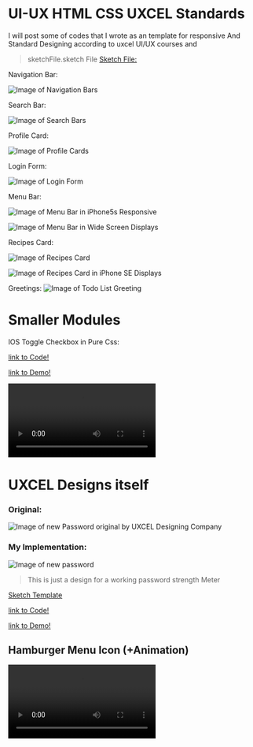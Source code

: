 # UI-UX HTML CSS UXCEL Standards

I will post some of codes that I wrote as an template for responsive And Standard Designing according to uxcel UI/UX courses and 
> sketchFile.sketch
File
[Sketch File:](/sketchFiles/sketchFile.sketch)


Navigation Bar: 

![Image of Navigation Bars](https://raw.githubusercontent.com/Re9iNee/UI-UX/master/Images/2.png)

Search Bar: 

![Image of Search Bars](https://raw.githubusercontent.com/Re9iNee/UI-UX/master/Images/1.png)

Profile Card: 

![Image of Profile Cards](https://raw.githubusercontent.com/Re9iNee/UI-UX/master/Images/card.png)


Login Form: 

![Image of Login Form](https://raw.githubusercontent.com/Re9iNee/UI-UX/master/Images/login.png)


Menu Bar: 

![Image of Menu Bar in iPhone5s Responsive](https://raw.githubusercontent.com/Re9iNee/UI-UX/master/Images/MenuBar.png)
 

![Image of Menu Bar in Wide Screen Displays ](https://raw.githubusercontent.com/Re9iNee/UI-UX/master/Images/MenuBar2.png)


Recipes Card:

![Image of Recipes Card ](https://raw.githubusercontent.com/Re9iNee/UI-UX/master/Images/RecipesCard2.png)


![Image of Recipes Card in iPhone SE Displays](https://raw.githubusercontent.com/Re9iNee/UI-UX/master/Images/RecipesCard.png)



Greetings: 
![Image of Todo List Greeting ](https://raw.githubusercontent.com/Re9iNee/UI-UX/master/Images/Greetings.png)



# Smaller Modules

IOS Toggle Checkbox in Pure Css:

[link to Code!](/iosToggleCheckbox/)

[link to Demo!](https://re9inee.github.io/UI-UX/iosToggleCheckbox/)

![Video of iOs Checkbox toggle](https://raw.githubusercontent.com/Re9iNee/UI-UX/master/Images/iosToggleCheckbox.mov)


# UXCEL Designs itself

### Original: 

![Image of new Password original by UXCEL Designing Company](https://raw.githubusercontent.com/Re9iNee/UI-UX/master/Images/originalPasswordStrengthMeter.png)


### My Implementation:

![Image of new password](https://raw.githubusercontent.com/Re9iNee/UI-UX/master/Images/PasswordStrengthMeter.png)


> This is just a design for a working password strength Meter

[Sketch Template](/sketchFiles/newPassword.sketch)

[link to Code!](/newPassword/)

[link to Demo!](https://re9inee.github.io/UI-UX/newPassword/)



## Hamburger Menu Icon (+Animation)
![Video of Hamburger Menu Icon toggle](https://raw.githubusercontent.com/Re9iNee/UI-UX/master/hamburger-menu-icon/others/hamburger-menu-icon.mov)

